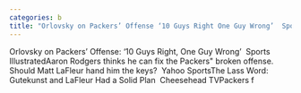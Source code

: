 ```yaml
---
categories: b
title: "Orlovsky on Packers’ Offense ‘10 Guys Right One Guy Wrong’  Sports Illustrated"
---
```

Orlovsky on Packers’ Offense: ‘10 Guys Right, One Guy Wrong’&nbsp;&nbsp;Sports IllustratedAaron Rodgers thinks he can fix the Packers" broken offense. Should Matt LaFleur hand him the keys?&nbsp;&nbsp;Yahoo SportsThe Lass Word: Gutekunst and LaFleur Had a Solid Plan&nbsp;&nbsp;Cheesehead TVPackers f